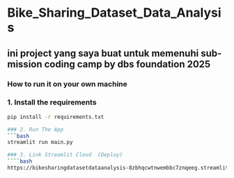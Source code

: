 # Bike_Sharing_Dataset_Data_Analysis

## ini project yang saya buat untuk memenuhi sub-mission coding camp by dbs foundation 2025

### How to run it on your own machine

### 1. Install the requirements

`````bash
pip install -r requirements.txt

### 2. Run The App
```bash
streamlit run main.py

### 3. Link Streamlit Cloud  (Deploy)
````bash
https://bikesharingdatasetdataanalysis-8zbhqcwtnwembbc7znqeeg.streamlit.app/
`````
